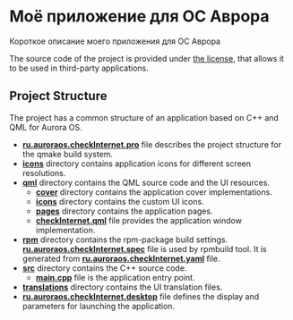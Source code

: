 # Моё приложение для ОС Аврора

Короткое описание моего приложения для ОС Аврора

The source code of the project is provided under
[the license](LICENSE.BSD-3-CLAUSE.md),
that allows it to be used in third-party applications.

## Project Structure

The project has a common structure
of an application based on C++ and QML for Aurora OS.

* **[ru.auroraos.checkInternet.pro](ru.auroraos.checkInternet.pro)** file
  describes the project structure for the qmake build system.
* **[icons](icons)** directory contains application icons for different screen resolutions.
* **[qml](qml)** directory contains the QML source code and the UI resources.
  * **[cover](qml/cover)** directory contains the application cover implementations.
  * **[icons](qml/icons)** directory contains the custom UI icons.
  * **[pages](qml/pages)** directory contains the application pages.
  * **[checkInternet.qml](qml/checkInternet.qml)** file
    provides the application window implementation.
* **[rpm](rpm)** directory contains the rpm-package build settings.
  **[ru.auroraos.checkInternet.spec](rpm/ru.auroraos.checkInternet.spec)** file is used by rpmbuild tool.
  It is generated from **[ru.auroraos.checkInternet.yaml](rpm/ru.auroraos.checkInternet.yaml)** file.
* **[src](src)** directory contains the C++ source code.
  * **[main.cpp](src/main.cpp)** file is the application entry point.
* **[translations](translations)** directory contains the UI translation files.
* **[ru.auroraos.checkInternet.desktop](ru.auroraos.checkInternet.desktop)** file
  defines the display and parameters for launching the application.